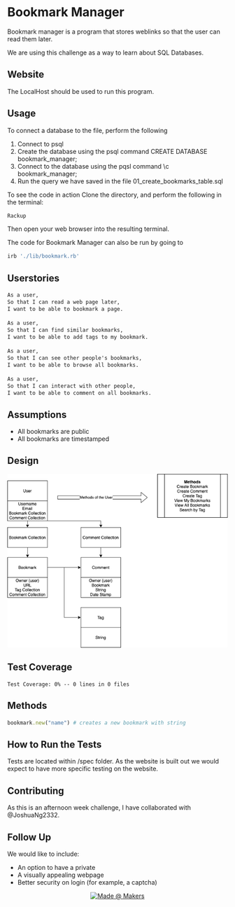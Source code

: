 # Bookmark Manager

Bookmark manager is a program that stores weblinks so that the user can read them later.

We are using this challenge as a way to learn about SQL Databases.

## Website

The LocalHost should be used to run this program.

## Usage

To connect a database to the file, perform the following

1) Connect to psql
2) Create the database using the psql command CREATE DATABASE bookmark_manager;
3) Connect to the database using the pqsl command \c bookmark_manager;
4) Run the query we have saved in the file 01_create_bookmarks_table.sql

To see the code in action Clone the directory, and perform the following in the terminal:

```bash
Rackup
```

Then open your web browser into the resulting terminal.

The code for Bookmark Manager can also be run by going to

```bash
irb './lib/bookmark.rb'
```

## Userstories

```
As a user,
So that I can read a web page later,
I want to be able to bookmark a page.

As a user,
So that I can find similar bookmarks,
I want to be able to add tags to my bookmark.

As a user,
So that I can see other people's bookmarks,
I want to be able to browse all bookmarks.

As a user,
So that I can interact with other people,
I want to be able to comment on all bookmarks.
```

## Assumptions

* All bookmarks are public
* All bookmarks are timestamped

## Design

![Design](/images/Bookmark.png)

## Test Coverage

```
Test Coverage: 0% -- 0 lines in 0 files
```

## Methods

```ruby
bookmark.new("name") # creates a new bookmark with string
```

## How to Run the Tests

Tests are located within /spec folder. As the website is built out we would expect to have more specific testing on the website.

## Contributing

As this is an afternoon week challenge, I have collaborated with @JoshuaNg2332.

## Follow Up

We would like to include:

- An option to have a private
- A visually appealing webpage
- Better security on login (for example, a captcha)

<p align="center">
    <a href="https://https://makers.tech/">
        <img src="https://img.shields.io/badge/-created%40makers-red" alt="Made @ Makers"></a>
</p>
